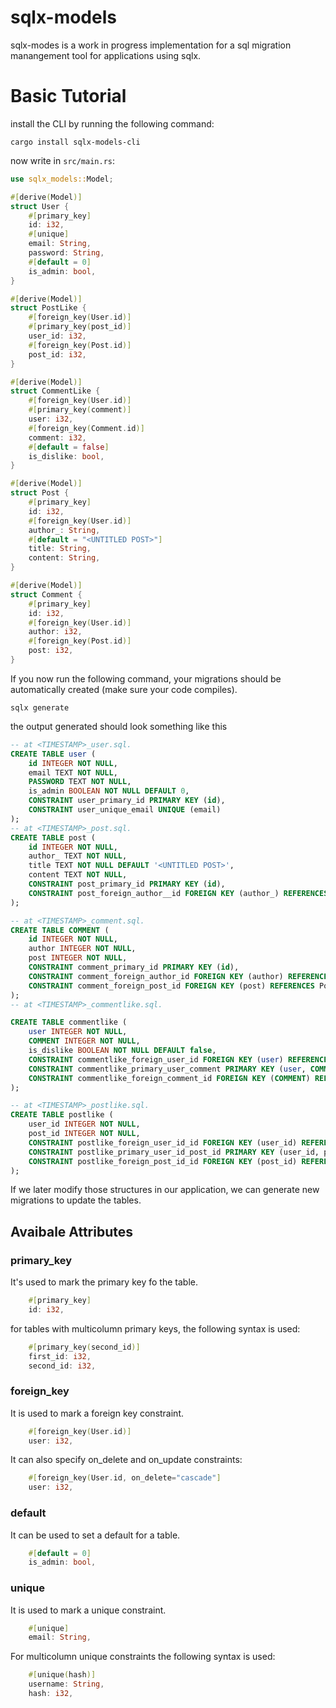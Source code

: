 # sqlx-models
sqlx-modes is a work in progress implementation for a sql migration manangement tool for applications using sqlx.



# Basic Tutorial
install the CLI by running the following command: 
```
cargo install sqlx-models-cli
```


now write in `src/main.rs`: 
```rust
use sqlx_models::Model; 

#[derive(Model)]
struct User {
    #[primary_key]
    id: i32,
    #[unique]
    email: String,
    password: String,
    #[default = 0]
    is_admin: bool,
}

#[derive(Model)]
struct PostLike {
    #[foreign_key(User.id)]
    #[primary_key(post_id)]
    user_id: i32,
    #[foreign_key(Post.id)]
    post_id: i32,
}

#[derive(Model)]
struct CommentLike {
    #[foreign_key(User.id)]
    #[primary_key(comment)]
    user: i32,
    #[foreign_key(Comment.id)]
    comment: i32,
    #[default = false]
    is_dislike: bool,
}

#[derive(Model)]
struct Post {
    #[primary_key]
    id: i32,
    #[foreign_key(User.id)]
    author_: String,
    #[default = "<UNTITLED POST>"]
    title: String,
    content: String,
}

#[derive(Model)]
struct Comment {
    #[primary_key]
    id: i32,
    #[foreign_key(User.id)]
    author: i32,
    #[foreign_key(Post.id)]
    post: i32,
}
```

If you now run the following command, your migrations should be automatically created (make sure your code compiles).
``` 
sqlx generate
```
the output generated should look something like this 
```sql
-- at <TIMESTAMP>_user.sql. 
CREATE TABLE user (
    id INTEGER NOT NULL,
    email TEXT NOT NULL,
    PASSWORD TEXT NOT NULL,
    is_admin BOOLEAN NOT NULL DEFAULT 0,
    CONSTRAINT user_primary_id PRIMARY KEY (id),
    CONSTRAINT user_unique_email UNIQUE (email)
);
-- at <TIMESTAMP>_post.sql. 
CREATE TABLE post (
    id INTEGER NOT NULL,
    author_ TEXT NOT NULL,
    title TEXT NOT NULL DEFAULT '<UNTITLED POST>',
    content TEXT NOT NULL,
    CONSTRAINT post_primary_id PRIMARY KEY (id),
    CONSTRAINT post_foreign_author__id FOREIGN KEY (author_) REFERENCES User(id)
);

-- at <TIMESTAMP>_comment.sql. 
CREATE TABLE COMMENT (
    id INTEGER NOT NULL,
    author INTEGER NOT NULL,
    post INTEGER NOT NULL,
    CONSTRAINT comment_primary_id PRIMARY KEY (id),
    CONSTRAINT comment_foreign_author_id FOREIGN KEY (author) REFERENCES User(id),
    CONSTRAINT comment_foreign_post_id FOREIGN KEY (post) REFERENCES Post(id)
);
-- at <TIMESTAMP>_commentlike.sql. 

CREATE TABLE commentlike (
    user INTEGER NOT NULL,
    COMMENT INTEGER NOT NULL,
    is_dislike BOOLEAN NOT NULL DEFAULT false,
    CONSTRAINT commentlike_foreign_user_id FOREIGN KEY (user) REFERENCES User(id),
    CONSTRAINT commentlike_primary_user_comment PRIMARY KEY (user, COMMENT),
    CONSTRAINT commentlike_foreign_comment_id FOREIGN KEY (COMMENT) REFERENCES COMMENT(id)
);

-- at <TIMESTAMP>_postlike.sql. 
CREATE TABLE postlike (
    user_id INTEGER NOT NULL,
    post_id INTEGER NOT NULL,
    CONSTRAINT postlike_foreign_user_id_id FOREIGN KEY (user_id) REFERENCES User(id),
    CONSTRAINT postlike_primary_user_id_post_id PRIMARY KEY (user_id, post_id),
    CONSTRAINT postlike_foreign_post_id_id FOREIGN KEY (post_id) REFERENCES Post(id)
);
```
If we later modify those structures in our application, we can generate new migrations to update the tables. 


## Avaibale Attributes
### primary_key
It's used to mark the primary key fo the table. 
```rust
    #[primary_key]
    id: i32, 
```
for tables with multicolumn primary keys, the following syntax is used: 
```rust
    #[primary_key(second_id)]
    first_id: i32, 
    second_id: i32, 
```

### foreign_key
It is used to mark a foreign key constraint. 
```rust
    #[foreign_key(User.id)]
    user: i32, 
```
It can also specify on_delete and on_update constraints: 
```rust
    #[foreign_key(User.id, on_delete="cascade"]
    user: i32, 
```

### default
It can be used to set a default for a table. 
```rust
    #[default = 0]
    is_admin: bool, 
```

### unique
It is used to mark a unique constraint. 
```rust
    #[unique]
    email: String, 
```
For multicolumn unique constraints the following syntax is used: 
```rust
    #[unique(hash)]
    username: String,
    hash: i32,
```
